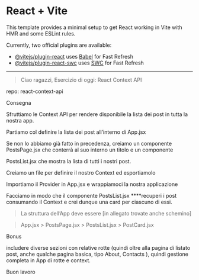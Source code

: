 # React + Vite

This template provides a minimal setup to get React working in Vite with HMR and some ESLint rules.

Currently, two official plugins are available:

- [@vitejs/plugin-react](https://github.com/vitejs/vite-plugin-react/blob/main/packages/plugin-react/README.md) uses [Babel](https://babeljs.io/) for Fast Refresh
- [@vitejs/plugin-react-swc](https://github.com/vitejs/vite-plugin-react-swc) uses [SWC](https://swc.rs/) for Fast Refresh


------------------------------------------------------------------------------------------------------------------------------------------
> Ciao ragazzi, Esercizio di oggi: React Context API 

repo: react-context-api

Consegna

Sfruttiamo le Context API per rendere disponibile la lista dei post in tutta la nostra app.

Partiamo col definire la lista dei post all’interno di App.jsx

Se non lo abbiamo già fatto in precedenza, creiamo un componente PostsPage.jsx che conterrà al suo interno un titolo e un componente 

PostsList.jsx che mostra la lista di tutti i nostri post.

Creiamo un file per definire il nostro Context ed esportiamolo

Importiamo il Provider in App.jsx e wrappiamoci la nostra applicazione

Facciamo in modo che il componente PostsList.jsx ****recuperi i post consumando il Context e crei dunque una card per ciascuno di essi.

> La struttura dell’App deve essere [in allegato trovate anche schemino]

> App.jsx > PostsPage.jsx > PostsList.jsx > PostCard.jsx

Bonus

includere diverse sezioni con relative rotte (quindi oltre alla pagina di listato post, anche qualche pagina basica, tipo About, Contacts ), quindi gestione completa in App di rotte e context.

Buon lavoro